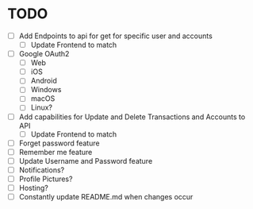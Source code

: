 # TODO
- [ ] Add Endpoints to api for get for specific user and accounts
  - [ ] Update Frontend to match
- [ ] Google OAuth2
  - [ ] Web
  - [ ] iOS
  - [ ] Android
  - [ ] Windows
  - [ ] macOS
  - [ ] Linux?
- [ ] Add capabilities for Update and Delete Transactions and Accounts to API
  - [ ] Update Frontend to match
- [ ] Forget password feature
- [ ] Remember me feature
- [ ] Update Username and Password feature
- [ ] Notifications?
- [ ] Profile Pictures?
- [ ] Hosting?
- [ ] Constantly update README.md when changes occur
